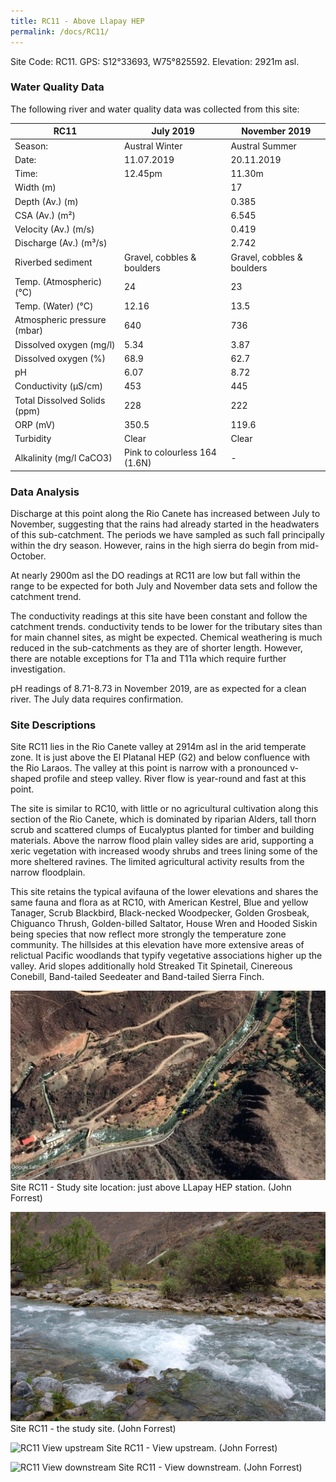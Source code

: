 ```yaml
---
title: RC11 - Above Llapay HEP
permalink: /docs/RC11/
--- 
```


Site Code: RC11.  GPS: S12°33693, W75°825592. Elevation:
2921m asl.

### Water Quality Data

The following river and water quality data was collected from this site:

| RC11                         | July 2019                     | November 2019            |
|------------------------------|-------------------------------|--------------------------|
| Season:                      | Austral Winter                | Austral Summer           |
| Date:                        | 11.07.2019                    | 20.11.2019               |
| Time:                        | 12.45pm                       | 11.30m                   |
| Width (m)                    |                               | 17                       |
| Depth (Av.) (m)              |                               | 0.385                    |
| CSA (Av.) (m²)               |                               | 6.545                    |
| Velocity (Av.) (m/s)         |                               | 0.419                    |
| Discharge (Av.) (m³/s)       |                               | 2.742                    |
| Riverbed sediment            | Gravel, cobbles & boulders    | Gravel, cobbles & boulders |
| Temp. (Atmospheric) (°C)     | 24                            | 23
| Temp. (Water) (°C)           | 12.16                         | 13.5                     |
| Atmospheric pressure (mbar)  | 640                           | 736                      |
| Dissolved oxygen (mg/l)      | 5.34                          | 3.87                     |
| Dissolved oxygen (%)         | 68.9                          | 62.7                     |
| pH                           | 6.07                          | 8.72                     |
| Conductivity (µS/cm)         | 453                           | 445                      |
| Total Dissolved Solids (ppm) | 228                           | 222                      |
| ORP (mV)                     | 350.5                         | 119.6                    |
| Turbidity                    | Clear                         | Clear                    |
| Alkalinity (mg/l CaCO3)      | Pink to colourless 164 (1.6N) |  -                       |

### Data Analysis
Discharge at this point along the Rio Canete has increased between July to November, suggesting that the rains had already started in the headwaters of this sub-catchment. The periods we have sampled as such fall principally within the dry season. However, rains in the high sierra do begin from mid-October.                                                                                  

At nearly 2900m asl the DO readings at RC11 are low but fall within the range to be expected for both July and November data sets and follow the catchment trend.

The conductivity readings at this site have been constant and follow the catchment trends. conductivity tends to be lower for the tributary sites than for main channel sites, as might be expected. Chemical weathering is much reduced in the sub-catchments as they are of shorter length. However, there are notable exceptions for T1a and T11a which require further investigation.  

pH readings of 8.71-8.73 in November 2019, are as expected for a clean river. The July data requires confirmation. 

### Site Descriptions
Site RC11 lies in the Rio Canete valley at 2914m asl in the arid temperate zone. It is just above the El Platanal HEP (G2) and below confluence with the Rio Laraos. The valley at this point is narrow with a pronounced v-shaped profile and steep valley. River flow is year-round and fast at this point. 

The site is similar to RC10, with little or no agricultural cultivation along this section of the Rio Canete, which is dominated by riparian Alders, tall thorn scrub and scattered clumps of Eucalyptus planted for timber and building materials. Above the narrow flood plain valley sides are arid, supporting a xeric vegetation with increased woody shrubs and trees lining some of the more sheltered ravines. The limited agricultural activity results from the narrow floodplain. 

This site retains the typical avifauna of the lower elevations and shares the same fauna and flora as at RC10, with American Kestrel, Blue and yellow Tanager, Scrub Blackbird, Black-necked Woodpecker, Golden Grosbeak, Chiguanco Thrush, Golden-billed Saltator, House Wren and Hooded Siskin being species that now reflect more strongly the temperature zone community. The hillsides at this elevation have more extensive areas of relictual Pacific woodlands that typify vegetative associations higher up the valley. Arid slopes additionally hold Streaked Tit Spinetail, Cinereous Conebill, Band-tailed Seedeater and Band-tailed Sierra Finch.


![RC11 View upstream](/assets/SiteDescriptions/RC11/RC11LlapayHEP.jpg)
Site RC11 - Study site location: just above LLapay HEP station. (John Forrest)


![Site RC11 - the study site. (John Forrest)](/assets/SiteDescriptions/RC11/RC11Site.jpg)
Site RC11 - the study site. (John Forrest)


![RC11 View upstream](/assets/SiteDescriptions/RC11/Rc11Viewupstream.jpg)
Site RC11 - View upstream. (John Forrest)


![RC11 View downstream](/assets/SiteDescriptions/RC11/RC11Viewdownstream.jpg)
Site RC11 - View downstream. (John Forrest)
